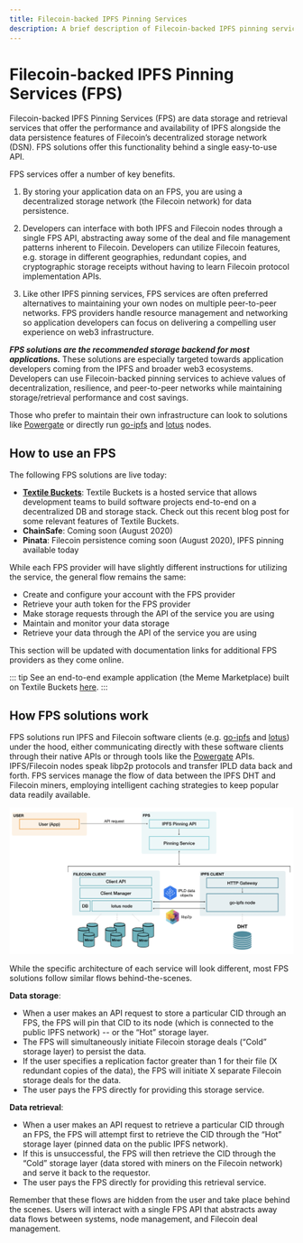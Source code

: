 ```yaml
---
title: Filecoin-backed IPFS Pinning Services
description: A brief description of Filecoin-backed IPFS pinning services and how to use them.
---
```


# Filecoin-backed IPFS Pinning Services (FPS)

Filecoin-backed IPFS Pinning Services (FPS) are data storage and retrieval services that offer the performance and availability of IPFS alongside the data persistence features of Filecoin’s decentralized storage network (DSN). FPS solutions offer this functionality behind a single easy-to-use API.

FPS services offer a number of key benefits.

1. By storing your application data on an FPS, you are using a decentralized storage network (the Filecoin network) for data persistence.

2. Developers can interface with both IPFS and Filecoin nodes through a single FPS API, abstracting away some of the deal and file management patterns inherent to Filecoin. Developers can utilize Filecoin features, e.g. storage in different geographies, redundant copies, and cryptographic storage receipts without having to learn Filecoin protocol implementation APIs.
3. Like other IPFS pinning services, FPS services are often preferred alternatives to maintaining your own nodes on multiple peer-to-peer networks. FPS providers handle resource management and networking so application developers can focus on delivering a compelling user experience on web3 infrastructure.

**_FPS solutions are the recommended storage backend for most applications._** These solutions are especially targeted towards application developers coming from the IPFS and broader web3 ecosystems. Developers can use Filecoin-backed pinning services to achieve values of decentralization, resilience, and peer-to-peer networks while maintaining storage/retrieval performance and cost savings.

Those who prefer to maintain their own infrastructure can look to solutions like [Powergate](https://github.com/textileio/powergate) or directly run [go-ipfs](https://github.com/ipfs/go-ipfs) and [lotus](https://github.com/filecoin-project/lotus) nodes.

## How to use an FPS

The following FPS solutions are live today:

- [**Textile Buckets**](https://docs.textile.io/buckets/): Textile Buckets is a hosted service that allows development teams to build software projects end-to-end on a decentralized DB and storage stack. Check out this recent blog post for some relevant features of Textile Buckets.
- **ChainSafe**: Coming soon (August 2020)
- **Pinata**: Filecoin persistence coming soon (August 2020), IPFS pinning available today

While each FPS provider will have slightly different instructions for utilizing the service, the general flow remains the same:

- Create and configure your account with the FPS provider
- Retrieve your auth token for the FPS provider
- Make storage requests through the API of the service you are using
- Maintain and monitor your data storage
- Retrieve your data through the API of the service you are using

This section will be updated with documentation links for additional FPS providers as they come online.

::: tip
See an end-to-end example application (the Meme Marketplace) built on Textile Buckets [here](../examples/meme-marketplace/overview/).
:::

## How FPS solutions work

FPS solutions run IPFS and Filecoin software clients (e.g. [go-ipfs](https://github.com/ipfs/go-ipfs) and [lotus](https://github.com/filecoin-project/lotus)) under the hood, either communicating directly with these software clients through their native APIs or through tools like the [Powergate](https://github.com/textileio/powergate) APIs. IPFS/Filecoin nodes speak libp2p protocols and transfer IPLD data back and forth. FPS services manage the flow of data between the IPFS DHT and Filecoin miners, employing intelligent caching strategies to keep popular data readily available.

![Diagram showing a simplified architecture for a Filecoin-backed IPFS Pinning Service (FPS). User makes API request to the FPS. The FPS stores and retrieves data from embedded go-ipfs and lotus nodes, which communicate with each other via libp2p and IPLD data formats.](../images/fps/fps-data-flows.png)

While the specific architecture of each service will look different, most FPS solutions follow similar flows behind-the-scenes.

**Data storage**:

- When a user makes an API request to store a particular CID through an FPS, the FPS will pin that CID to its node (which is connected to the public IPFS network) -- or the “Hot” storage layer.
- The FPS will simultaneously initiate Filecoin storage deals (“Cold” storage layer) to persist the data.
- If the user specifies a replication factor greater than 1 for their file (X redundant copies of the data), the FPS will initiate X separate Filecoin storage deals for the data.
- The user pays the FPS directly for providing this storage service.

**Data retrieval**:

- When a user makes an API request to retrieve a particular CID through an FPS, the FPS will attempt first to retrieve the CID through the “Hot” storage layer (pinned data on the public IPFS network).
- If this is unsuccessful, the FPS will then retrieve the CID through the “Cold” storage layer (data stored with miners on the Filecoin network) and serve it back to the requestor.
- The user pays the FPS directly for providing this retrieval service.

Remember that these flows are hidden from the user and take place behind the scenes. Users will interact with a single FPS API that abstracts away data flows between systems, node management, and Filecoin deal management.
